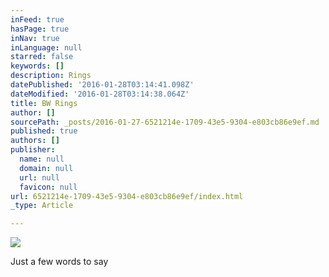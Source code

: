 ```yaml
---
inFeed: true
hasPage: true
inNav: true
inLanguage: null
starred: false
keywords: []
description: Rings
datePublished: '2016-01-28T03:14:41.098Z'
dateModified: '2016-01-28T03:14:38.064Z'
title: BW Rings
author: []
sourcePath: _posts/2016-01-27-6521214e-1709-43e5-9304-e803cb86e9ef.md
published: true
authors: []
publisher:
  name: null
  domain: null
  url: null
  favicon: null
url: 6521214e-1709-43e5-9304-e803cb86e9ef/index.html
_type: Article

---
```

![](https://the-grid-user-content.s3-us-west-2.amazonaws.com/ae64469e-94e2-497d-b3b4-9f90313b1f6b.jpg)

Just a few words to say